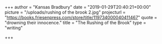 +++
author = "Kansas Bradbury"
date = "2019-01-29T20:40:21+00:00"
picture = "/uploads/rushing of the brook 2.jpg"
projecturl = "https://books.friesenpress.com/store/title/119734000040411467"
quote = "drowning their innocence."
title = "The Rushing of the Brook"
type = "writing"

+++
